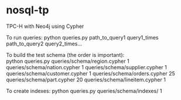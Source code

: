 nosql-tp
========

TPC-H with Neo4j using Cypher


To run queries:
	python queries.py path_to_query1 query1_times path_to_query2 query2_times...


To build the test schema (the order is important):	
	python queries.py queries/schema/region.cypher 1 queries/schema/nation.cypher 1 queries/schema/supplier.cypher 1 queries/schema/customer.cypher 1 queries/schema/orders.cypher 25 queries/schema/part.cypher 20 queries/schema/lineitem.cypher 1


To create indexes:
	python queries.py queries/schema/indexes/ 1
